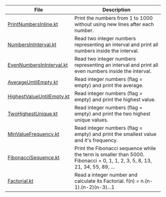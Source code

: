 | File                                                   | Description                                                                                                                     |
|--------------------------------------------------------|---------------------------------------------------------------------------------------------------------------------------------|
| [PrintNumbersInline.kt](PrintNumbersInline.kt)         | Print the numbers from 1 to 1000 without using new lines after each number.                                                     |           
| [NumbersInInterval.kt](NumbersInInterval.kt)           | Read two integer numbers representing an interval and print all numbers inside the interval.                                    |
| [EvenNumbersInInterval.kt](EvenNumbersInInterval.kt)   | Read two integer numbers representing an interval and print all even numbers inside the interval.                               |
| [AverageUntilEmpty.kt](AverageUntilEmpty.kt)           | Read integer numbers (flag = empty) and print the average.                                                                      |
| [HighestValueUntilEmpty.kt](HighestValueUntilEmpty.kt) | Read integer numbers (flag = empty) and print the highest value.                                                                |
| [TwoHighestUnique.kt](TwoHighestUnique.kt)             | Read integer numbers (flag = empty) and print the two highest unique values.                                                    |
| [MinValueFrequency.kt](MinValueFrequency.kt)           | Read integer numbers (flag = empty) and print the smallest value and it's frequency.                                            |
| [FibonacciSequence.kt](FibonacciSequence.kt)           | Print the Fibonacci sequence while the term is smaller than 5000. <br/>Fibonacci = 0, 1, 1, 2, 3, 5, 8, 13, 21, 34, 55, 89, ... |
| [Factorial.kt](Factorial.kt)                           | Read a integer number and calculate its Factorial. f(n) = n.(n-1).(n-2)(n-3)...1                                                |